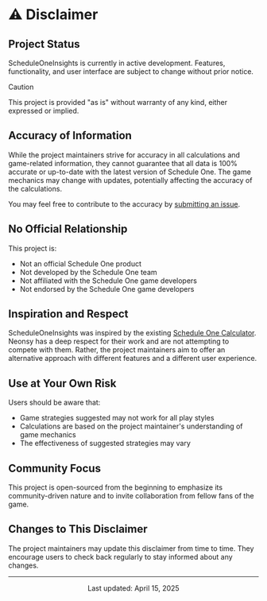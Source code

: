 # ⚠️ Disclaimer

## Project Status

ScheduleOneInsights is currently in active development.
Features, functionality, and user interface are subject to change without prior notice.

> [!CAUTION]
> This project is provided "as is" without warranty of any kind, either expressed or implied.

## Accuracy of Information

While the project maintainers strive for accuracy in all calculations and game-related information, they cannot guarantee that all data is 100% accurate or up-to-date with the latest version of Schedule One.
The game mechanics may change with updates, potentially affecting the accuracy of the calculations.

You may feel free to contribute to the accuracy by [submitting an issue](https://github.com/NeonSy/ScheduleOneInsights/issues).

## No Official Relationship

This project is:

-   Not an official Schedule One product
-   Not developed by the Schedule One team
-   Not affiliated with the Schedule One game developers
-   Not endorsed by the Schedule One game developers

## Inspiration and Respect

ScheduleOneInsights was inspired by the existing [Schedule One Calculator](https://schedule1-calculator.com).
Neonsy has a deep respect for their work and are not attempting to compete with them.
Rather, the project maintainers aim to offer an alternative approach with different features and a different user experience.

## Use at Your Own Risk

Users should be aware that:

-   Game strategies suggested may not work for all play styles
-   Calculations are based on the project maintainer's understanding of game mechanics
-   The effectiveness of suggested strategies may vary

## Community Focus

This project is open-sourced from the beginning to emphasize its community-driven nature and to invite collaboration from fellow fans of the game.

## Changes to This Disclaimer

The project maintainers may update this disclaimer from time to time.
They encourage users to check back regularly to stay informed about any changes.

---

<p align="center">
  Last updated: April 15, 2025
</p>
